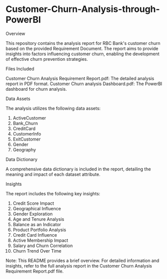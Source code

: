 # Customer-Churn-Analysis-through-PowerBI
Overview

This repository contains the analysis report for RBC Bank's customer churn based on the provided Requirement Document. The report aims to provide insights into factors influencing customer churn, enabling the development of effective churn prevention strategies.



Files Included

Customer Churn Analysis Requirement Report.pdf: The detailed analysis report in PDF format.
Customer Churn analysis Dashboard.pdf: The PowerBI dashboard for churn analysis. 



Data Assets

The analysis utilizes the following data assets:

1. ActiveCustomer
2. Bank_Churn
3. CreditCard
4. CustomerInfo
5. ExitCustomer
6. Gender
7. Geography
   


Data Dictionary

A comprehensive data dictionary is included in the report, detailing the meaning and impact of each dataset attribute.



Insights

The report includes the following key insights:

1. Credit Score Impact
2. Geographical Influence
3. Gender Exploration
4. Age and Tenure Analysis
5. Balance as an Indicator
6. Product Portfolio Analysis
7. Credit Card Influence
8. Active Membership Impact
9. Salary and Churn Correlation
10. Churn Trend Over Time

Note: This README provides a brief overview. For detailed information and insights, refer to the full analysis report in the Customer Churn Analysis Requirement Report.pdf file.
